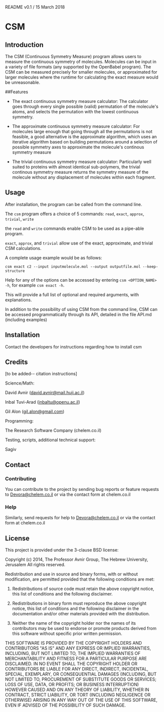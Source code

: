 README v0.1 / 15 March 2018

# CSM

## Introduction

The CSM (Continuous Symmetry Measure) program allows users to measure the continuous symmetry of molecules.
Molecules can be input in a variety of file formats (any supported by the OpenBabel program). The CSM can be measured
precisely for smaller molecules, or approximated for larger molecules where the runtime for calculating 
the exact measure would be unreasonable.

##Features

* The exact continuous symmetry measure calculator: The calculator goes through every single possible (valid) permutation
 of the molecule's atoms, and selects the permutation with the lowest continuous symmetry.
 
 * The approximate continuous symmetry measure calculator: For molecules large enough that going through all the permutations
 is not feasible, a good alternative is the approximate algorithm, which uses an iterative algorithm based on building
 permutations around a selection of possible symmetry axes to approximate the molecule's continous symmetry measure
 
 * The trivial continuous symmetry measure calculator: Particularly well suited to proteins with almost identical sub-polymers,
 the trivial continous symmetry measure returns the symmetry measure of the molecule without any displacement of molecules within
 each fragment.

## Usage

After installation, the program can be called from the command line. 

The `csm` program offers a choice of 5 commands: `read`, `exact`, `approx`,
`trivial`, `write`

the `read` and `write` commands enable CSM to be used as a pipe-able program.

`exact`, `approx`, and `trivial` allow use of the exact, approximate, and trivial CSM calculations.

A complete usage example would be as follows:

`csm exact c2 --input inputmolecule.mol --output outputfile.mol --keep-structure`

Help for any of the options can be accessed by entering `csm <OPTION_NAME> -h`, for example `csm exact -h`.

This will provide a full list of optional and required arguments, with explanations.

In addition to the possibility of using CSM from the command line, CSM can be accessed programmatically through its API, 
detailed in the file API.md (including examples)

## Installation

Contact the developers for instructions regarding how to install csm


## Credits

[to be added-- citation instructions]

Science/Math:

David Avnir (david.avnir@mail.huji.ac.il)

Inbal Tuvi-Arad (inbaltu@openu.ac.il)

Gil Alon (gil.alon@gmail.com)

Programming:

The Research Software Company (chelem.co.il)

Testing, scripts, additional technical support:

Sagiv

## Contact


### Contributing

You can contribute to the project by sending bug reports or feature requests to
Devora@chelem.co.il or via the contact form at chelem.co.il

### Help

Similarly, send requests for help to Devora@chelem.co.il or via the contact form at chelem.co.il

## License

This project is provided under the 3-clause BSD license:

Copyright (c) 2014, The Professor Avnir Group, The Hebrew University, Jerusalem
All rights reserved.

Redistribution and use in source and binary forms, with or without modification, are permitted provided that the following conditions are met:

1. Redistributions of source code must retain the above copyright notice, this list of conditions and the following disclaimer.

2. Redistributions in binary form must reproduce the above copyright notice, this list of conditions and the following disclaimer in the documentation and/or other materials provided with the distribution.

3. Neither the name of the copyright holder nor the names of its contributors may be used to endorse or promote products derived from this software without specific prior written permission.

THIS SOFTWARE IS PROVIDED BY THE COPYRIGHT HOLDERS AND CONTRIBUTORS "AS IS" AND ANY EXPRESS OR IMPLIED WARRANTIES, INCLUDING, BUT NOT LIMITED TO, 
THE IMPLIED WARRANTIES OF MERCHANTABILITY AND FITNESS FOR A PARTICULAR PURPOSE ARE DISCLAIMED. IN NO EVENT SHALL THE COPYRIGHT HOLDER OR CONTRIBUTORS BE LIABLE FOR ANY 
DIRECT, INDIRECT, INCIDENTAL, SPECIAL, EXEMPLARY, OR CONSEQUENTIAL DAMAGES 
(INCLUDING, BUT NOT LIMITED TO, PROCUREMENT OF SUBSTITUTE GOODS OR SERVICES; LOSS OF USE, DATA, OR PROFITS; OR BUSINESS INTERRUPTION) HOWEVER CAUSED AND ON ANY THEORY OF LIABILITY, 
WHETHER IN CONTRACT, STRICT LIABILITY, OR TORT (INCLUDING NEGLIGENCE OR OTHERWISE) ARISING IN ANY WAY OUT OF THE USE OF THIS SOFTWARE, EVEN IF ADVISED OF THE POSSIBILITY OF SUCH DAMAGE.